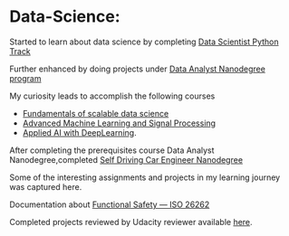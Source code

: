 # Data-Science:
Started to learn about data science by completing [Data Scientist Python Track](https://www.datacamp.com/tracks/data-scientist-with-python)

Further enhanced by doing projects under [Data Analyst Nanodegree program](https://www.udacity.com/course/data-analyst-nanodegree--nd002)

My curiosity leads to accomplish the following courses
* [Fundamentals of scalable data science](https://www.youracclaim.com/badges/8e79cfb3-cffd-435d-af09-6747cc39c412/public_url)
* [Advanced Machine Learning and Signal Processing](https://www.youracclaim.com/badges/3b2e30af-6171-468e-af44-a06fccaa29ef/linked_in_profile)
* [Applied AI with DeepLearning](https://www.youracclaim.com/badges/cd39a2c3-64c2-4f5d-a68e-f61fc2aa2fa8/linked_in_profile).

After completing the  prerequisites course Data Analyst Nanodegree,completed [Self Driving Car Engineer Nanodegree](https://github.com/velsarav/Data-Science/blob/master/Projects/Self_Driving_Car.png)


Some of the interesting assignments and projects in my learning journey was captured here.

Documentation about [Functional Safety — ISO 26262](https://medium.com/@saravanannatarajan/functional-safety-bfa8e6700d95)

Completed projects reviewed by Udacity reviewer available [here](https://github.com/velsarav/Data-Science/tree/master/Projects).


